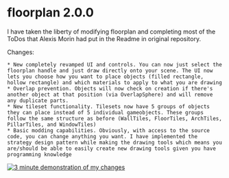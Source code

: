 # floorplan 2.0.0

I have taken the liberty of modifying floorplan and completing most of the ToDos that Alexis Morin had put in the Readme in original repository.

Changes:

    * New completely revamped UI and controls. You can now just select the floorplan handle and just draw directly onto your scene. The UI now lets you choose how you want to place objects (filled rectangle, hollow rectangle) and which materials to apply to what you are drawing
    * Overlap prevention. Objects will now check on creation if there's another object at that position (via OverlapSphere) and will remove any duplicate parts.
    * New tileset functionality. Tilesets now have 5 groups of objects they can place instead of 5 individual gameobjects. These groups follow the same structure as before (WallTiles, FloorTiles, ArchTiles, PillarTiles, and WindowTiles)
    * Basic modding capabilities. Obviously, with access to the source code, you can change anything you want. I have implemented the strategy design pattern while making the drawing tools which means you are/should be able to easily create new drawing tools given you have programming knowledge
    
[![3 minute demonstration of my changes](https://img.youtube.com/vi/YOUTUBE_VIDEO_ID_HERE/0.jpg)](https://www.youtube.com/watch?v=YOUTUBE_VIDEO_ID_HERE)

